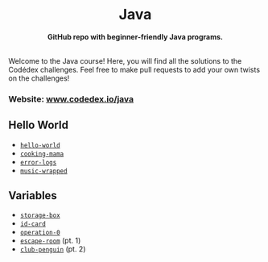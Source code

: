 <div align="center">
  <br>
  <h1>Java</h1>
  <strong>GitHub repo with beginner-friendly Java programs.</strong>
</div>
<br>

Welcome to the Java course! Here, you will find all the solutions to the Codédex challenges. Feel free to make pull requests to add your own twists on the challenges!

### Website: www.codedex.io/java

## Hello World

- [`hello-world`](https://github.com/codedex-io/java-101/blob/main/1-hello-world/02-hello-world.java)
- [`cooking-mama`](https://github.com/codedex-io/java-101/blob/main/1-hello-world/03-cooking-mama.java)
- [`error-logs`](https://github.com/codedex-io/java-101/blob/main/1-hello-world/04-error-logs.java)
- [`music-wrapped`](https://github.com/codedex-io/java-101/blob/main/1-hello-world/05-music-wrapped.java)

## Variables

- [`storage-box`](https://github.com/codedex-io/java-101/blob/main/2-variables/06-storage-box.java)
- [`id-card`](https://github.com/codedex-io/java-101/blob/main/2-variables/07-id-card.java)
- [`operation-0`](https://github.com/codedex-io/java-101/blob/main/2-variables/08-operation-0.java)
- [`escape-room`](https://github.com/codedex-io/java-101/blob/main/2-variables/09-escape-room.java) (pt. 1)
- [`club-penguin`](https://github.com/codedex-io/java-101/blob/main/2-variables/10-club-penguin.java) (pt. 2)
